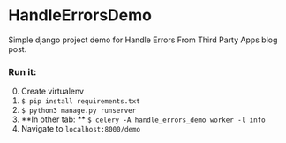 # HandleErrorsDemo
Simple django project demo for Handle Errors From Third Party Apps blog post.

### Run it:
0. Create virtualenv
1. ```$ pip install requirements.txt```
2. ```$ python3 manage.py runserver```
3. **In other tab: ** ```$ celery -A handle_errors_demo worker -l info```
4. Navigate to `localhost:8000/demo`